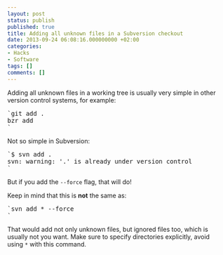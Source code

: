 ```yaml
---
layout: post
status: publish
published: true
title: Adding all unknown files in a Subversion checkout
date: 2013-09-24 06:08:16.000000000 +02:00
categories:
- Hacks
- Software
tags: []
comments: []
---
```

Adding all unknown files in a working tree is usually very simple in other version control systems, for example:

<pre>
`git add .
bzr add
`
</pre>
Not so simple in Subversion:
<pre>
`$ svn add .
svn: warning: '.' is already under version control
`
</pre>
But if you add the `--force` flag, that will do!

Keep in mind that this is <strong>not</strong> the same as:
<pre>
`svn add * --force
`
</pre>
That would add not only unknown files, but ignored files too, which is usually not you want. Make sure to specify directories explicitly, avoid using `*` with this command.


